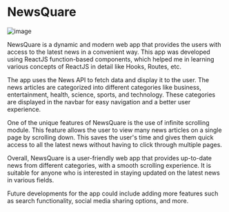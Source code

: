 # NewsQuare


![image](https://user-images.githubusercontent.com/97256400/224438469-a7a74582-707c-4a3f-9e2d-9b870cfea09f.png)

NewsQuare is a dynamic and modern web app that provides the users with access to the latest news in a convenient way. This app was developed using ReactJS function-based components, which helped me in learning various concepts of ReactJS in detail like Hooks, Routes, etc.

The app uses the News API to fetch data and display it to the user. The news articles are categorized into different categories like business, entertainment, health, science, sports, and technology. These categories are displayed in the navbar for easy navigation and a better user experience.

One of the unique features of NewsQuare is the use of infinite scrolling module. This feature allows the user to view many news articles on a single page by scrolling down. This saves the user's time and gives them quick access to all the latest news without having to click through multiple pages.

Overall, NewsQuare is a user-friendly web app that provides up-to-date news from different categories, with a smooth scrolling experience. It is suitable for anyone who is interested in staying updated on the latest news in various fields.

Future developments for the app could include adding more features such as search functionality, social media sharing options, and more.

